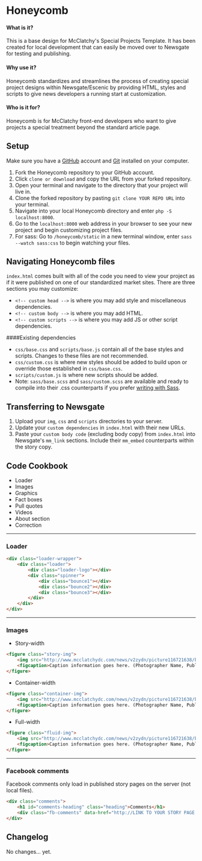 # Honeycomb

#### What is it?
This is a base design for McClatchy's Special Projects Template. It has been created for local development that can easily be moved over to Newsgate for testing and publishing. 

#### Why use it?
Honeycomb standardizes and streamlines the process of creating special project designs within Newsgate/Escenic by providing HTML, styles and scripts to give news developers a running start at customization.

#### Who is it for?
Honeycomb is for McClatchy front-end developers who want to give projects a special treatment beyond the standard article page.

## Setup

Make sure you have a [GitHub](https://github.com/) account and [Git](https://git-scm.com/downloads) installed on your computer.

1. Fork the Honeycomb repository to your GitHub account.
2. Click `clone or download` and copy the URL from your forked repository.
3. Open your terminal and navigate to the directory that your project will live in.
4. Clone the forked repository by pasting `git clone YOUR REPO URL` into your terminal.
5. Navigate into your local Honeycomb directory and enter `php -S localhost:8000`.
6. Go to the `localhost:8000` web address in your browser to see your new project and begin customizing project files.
7. For sass: Go to `/honeycomb/static` in a new terminal window, enter `sass --watch sass:css` to begin watching your files.

## Navigating Honeycomb files
`index.html` comes built with all of the code you need to view your project as if it were published on one of our standardized market sites. There are three sections you may customize:
- `<!-- custom head -->` is where you may add style and miscellaneous dependencies.
- `<!-- custom body -->` is where you may add HTML.
- `<!-- custom scripts -->` is where you may add JS or other script dependencies.

####Existing dependencies
- `css/base.css` and `scripts/base.js` contain all of the base styles and scripts. Changes to these files are not recommended. 
- `css/custom.css` is where new styles should be added to build upon or override those established in `css/base.css`.
- `scripts/custom.js` is where new scripts should be added.
- Note: `sass/base.scss` and `sass/custom.scss` are available and ready to compile into their .css counterparts if you prefer [writing with Sass](http://sass-lang.com/install). 

## Transferring to Newsgate
1. Upload your `img`, `css` and `scripts` directories to your server.
2. Update your `custom dependencies` in `index.html` with their new URLs.
3. Paste your `custom body code` (excluding body copy) from `index.html` into Newsgate's `mm_link` sections. Include their `mm_embed` counterparts within the story copy.

## Code Cookbook

- Loader
- Images
- Graphics
- Fact boxes
- Pull quotes
- Videos
- About section
- Correction

***

### Loader

```html
<div class="loader-wrapper">
    <div class="loader">
        <div class="loader-logo"></div>
        <div class="spinner">
            <div class="bounce1"></div>
            <div class="bounce2"></div>
            <div class="bounce3"></div>
        </div>
    </div>
</div>
```
***

### Images

* Story-width

```html
<figure class="story-img">
    <img src="http://www.mcclatchydc.com/news/v2zydn/picture116721638/binary/placeholder1.png"/>
    <figcaption>Caption information goes here. (Photographer Name, Publication)</figcaption>
</figure>
```

* Container-width

```html
<figure class="container-img">
    <img src="http://www.mcclatchydc.com/news/v2zydn/picture116721638/binary/placeholder1.png"/>
    <figcaption>Caption information goes here. (Photographer Name, Publication)</figcaption>
</figure>
```

* Full-width

```html
<figure class="fluid-img">
    <img src="http://www.mcclatchydc.com/news/v2zydn/picture116721638/binary/placeholder1.png"/>
    <figcaption>Caption information goes here. (Photographer Name, Publication)</figcaption>
</figure>
```
***

### Facebook comments

Facebook comments only load in published story pages on the server (not local files).
```html
<div class="comments">
    <h1 id="comments-heading" class="heading">Comments</h1>
    <div class="fb-comments" data-href="http://LINK TO YOUR STORY PAGE GOES HERE.html" data-numposts="10" data-width="100%" data-colorscheme="light"></div>
</div>
```

## Changelog
No changes... yet.
